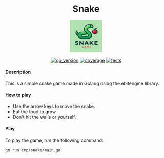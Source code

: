 
<h1 align="center"> 
  <strong>Snake</strong>
</h1>

<p align="center">
    <img src="./.docs/game_logo.jpeg" width="100" height="100">
</p>

<div align="center">

  <a href="go version">![go_version](https://img.shields.io/badge/go-1.22.5-blue)</a>
  <a href="code coverage">![coverage](https://img.shields.io/badge/coverage-95.77%25-green)</a>
  <a href="tests">![tests](https://img.shields.io/badge/tests-26%20passed%2C%200%20failed-brightgreen)</a>

</div>

#### **Description**

This is a simple snake game made in Golang using the ebitengine library.

#### **How to play**

- Use the arrow keys to move the snake.
- Eat the food to grow.
- Don't hit the walls or yourself.

#### **Play**

To play the game, run the following command:

```
go run cmp/snake/main.go
```